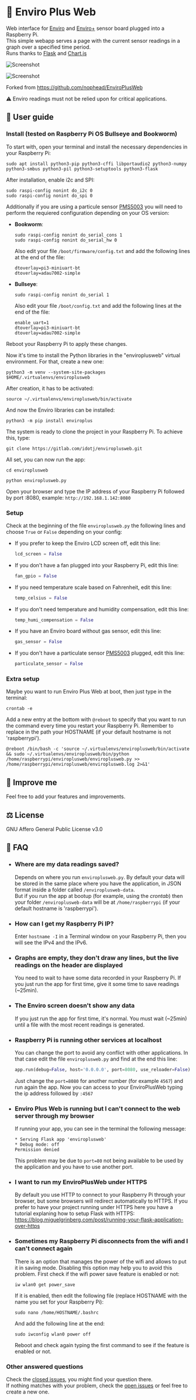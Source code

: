 # 🌿 Enviro Plus Web

Web interface for [Enviro](https://shop.pimoroni.com/products/enviro?variant=31155658489939) and [Enviro+](https://shop.pimoroni.com/products/enviro?variant=31155658457171) sensor board plugged into a Raspberry Pi.  
This simple webapp serves a page with the current sensor readings in a graph over a specified time period.  
Runs thanks to [Flask](https://flask.palletsprojects.com) and [Chart.js](https://www.chartjs.org/)

![Screenshot](screenshot-lightTheme.jpg)

![Screenshot](screenshot-darkTheme.jpg)

Forked from <https://github.com/nophead/EnviroPlusWeb>

⚠️ Enviro readings must not be relied upon for critical applications.

## 📖 User guide

### Install (tested on Raspberry Pi OS Bullseye and Bookworm)

To start with, open your terminal and install the necessary dependencies in your Raspberry Pi:

```terminal
sudo apt install python3-pip python3-cffi libportaudio2 python3-numpy python3-smbus python3-pil python3-setuptools python3-flask
```

After installation, enable i2c and SPI:

```terminal
sudo raspi-config nonint do_i2c 0
sudo raspi-config nonint do_spi 0
```

Additionally if you are using a particule sensor [PMS5003](https://shop.pimoroni.com/products/pms5003-particulate-matter-sensor-with-cable?variant=29075640352851) you will need to perform the requiered configuration depending on your OS version:

- **Bookworm**:

  ```terminal
  sudo raspi-config nonint do_serial_cons 1
  sudo raspi-config nonint do_serial_hw 0
  ```

  Also edit your file `/boot/firmware/config.txt` and add the following lines at the end of the file:

  ```terminal
  dtoverlay=pi3-miniuart-bt
  dtoverlay=adau7002-simple
  ```

- **Bullseye**:

  ```terminal
  sudo raspi-config nonint do_serial 1
  ```

  Also edit your file `/boot/config.txt` and add the following lines at the end of the file:

  ```terminal
  enable_uart=1
  dtoverlay=pi3-miniuart-bt
  dtoverlay=adau7002-simple
  ```

Reboot your Raspberry Pi to apply these changes.  

Now it's time to install the Python libraries in the "enviroplusweb" virtual environment. For that, create a new one:

```terminal
python3 -m venv --system-site-packages $HOME/.virtualenvs/enviroplusweb
```

After creation, it has to be activated:

```terminal
source ~/.virtualenvs/enviroplusweb/bin/activate
```

And now the Enviro libraries can be installed:

```terminal
python3 -m pip install enviroplus
```

The system is ready to clone the project in your Raspberry Pi. To achieve this, type:

```terminal
git clone https://gitlab.com/idotj/enviroplusweb.git
```

All set, you can now run the app:

```terminal
cd enviroplusweb

python enviroplusweb.py
```

Open your browser and type the IP address of your Raspberry Pi followed by port :8080, example: `http://192.168.1.142:8080`

### Setup

Check at the beginning of the file `enviroplusweb.py` the following lines and choose `True` or `False` depending on your config:

- If you prefer to keep the Enviro LCD screen off, edit this line:

  ```python
  lcd_screen = False
  ```

- If you don't have a fan plugged into your Raspberry Pi, edit this line:

  ```python
  fan_gpio = False
  ```

- If you need temperature scale based on Fahrenheit, edit this line:

  ```python
  temp_celsius = False
  ```

- If you don't need temperature and humidity compensation, edit this line:

  ```python
  temp_humi_compensation = False
  ```

- If you have an Enviro board without gas sensor, edit this line:

  ```python
  gas_sensor = False
  ```

- If you don't have a particulate sensor [PMS5003](https://shop.pimoroni.com/products/pms5003-particulate-matter-sensor-with-cable?variant=29075640352851) plugged, edit this line:

  ```python
  particulate_sensor = False
  ```

### Extra setup

Maybe you want to run Enviro Plus Web at boot, then just type in the terminal:

```terminal
crontab -e
```

Add a new entry at the bottom with `@reboot` to specify that you want to run the command every time you restart your Raspberry Pi. Remember to replace in the path your HOSTNAME (if your default hostname is not 'raspberrypi').  

```terminal
@reboot /bin/bash -c 'source ~/.virtualenvs/enviroplusweb/bin/activate && sudo ~/.virtualenvs/enviroplusweb/bin/python /home/raspberrypi/enviroplusweb/enviroplusweb.py >> /home/raspberrypi/enviroplusweb/enviroplusweb.log 2>&1'
```

## 🚀 Improve me

Feel free to add your features and improvements.

## ⚖️ License

GNU Affero General Public License v3.0

## 💬 FAQ

- ### Where are my data readings saved?

  Depends on where you run `enviroplusweb.py`. By default your data will be stored in the same place where you have the application, in JSON format inside a folder called `/enviroplusweb-data`.  
  But if you run the app at bootup (for example, using the _crontab_) then your folder `/enviroplusweb-data` will be at `/home/raspberrypi` (if your default hostname is 'raspberrypi').

- ### How can I get my Raspberry Pi IP?

  Enter `hostname -I` in a Terminal window on your Raspberry Pi, then you will see the IPv4 and the IPv6.

- ### Graphs are empty, they don't draw any lines, but the live readings on the header are displayed

  You need to wait to have some data recorded in your Raspberry Pi. If you just run the app for first time, give it some time to save readings (~25min).

- ### The Enviro screen doesn't show any data

  If you just run the app for first time, it's normal. You must wait (~25min) until a file with the most recent readings is generated.

- ### Raspberry Pi is running other services at localhost

  You can change the port to avoid any conflict with other applications. In that case edit the file `enviroplusweb.py` and find at the end this line:

  ```python
  app.run(debug=False, host='0.0.0.0', port=8080, use_reloader=False)
  ```

  Just change the `port=8080` for another number (for example `4567`) and run again the app. Now you can access to your EnviroPlusWeb typing the ip address followed by `:4567`

- ### Enviro Plus Web is running but I can't connect to the web server through my browser

  If running your app, you can see in the terminal the following message:

  ```terminal
  * Serving Flask app 'enviroplusweb'
  * Debug mode: off
  Permission denied
  ```

  This problem may be due to `port=80` not being available to be used by the application and you have to use another port.

- ### I want to run my EnviroPlusWeb under HTTPS

  By default you use HTTP to connect to your Raspberry Pi through your browser, but some browsers will redirect automatically to HTTPS. If you prefer to have your project running under HTTPS here you have a tutorial explaning how to setup Flask with HTTPS:  
  <https://blog.miguelgrinberg.com/post/running-your-flask-application-over-https>

- ### Sometimes my Raspberry Pi disconnects from the wifi and I can't connect again

  There is an option that manages the power of the wifi and allows to put it in saving mode. Disabling this option may help you to avoid this problem. First check if the wifi power save feature is enabled or not:

  ```terminal
  iw wlan0 get power_save
  ```

  If it is enabled, then edit the following file (replace HOSTNAME with the name you set for your Raspberry Pi):

  ```terminal
  sudo nano /home/HOSTNAME/.bashrc
  ```

  And add the following line at the end:

  ```terminal
  sudo iwconfig wlan0 power off
  ```

  Reboot and check again typing the first command to see if the feature is enabled or not.

### Other answered questions

Check the [closed issues](https://gitlab.com/idotj/enviroplusweb/-/issues/?sort=created_date&state=closed&first_page_size=20), you might find your question there.  
If nothing matches with your problem, check the [open issues](https://gitlab.com/idotj/enviroplusweb/-/issues/?sort=created_date&state=opened&first_page_size=20) or feel free to create a new one.
